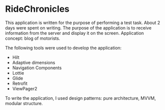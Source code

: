 # RideChronicles
This application is written for the purpose of performing a test task. About 2 days were spent on writing. 
The purpose of the application is to receive information from the server and display it on the screen. Application concept: blog of motorists.

The following tools were used to develop the application:
 - Hilt
 - Adaptive dimensions
 - Navigation Components
 - Lottie
 - Glide
 - Retrofit
 - ViewPager2

To write the application, I used design patterns: pure architecture, MVVM, modular structure.
